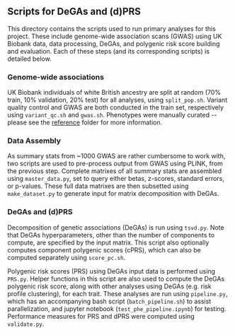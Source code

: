 ## Scripts for DeGAs and (d)PRS

This directory contains the scripts used to run primary analyses for this project. These include genome-wide association scans (GWAS) using UK Biobank data, data processing, DeGAs, and polygenic risk score building and evaluation. Each of these steps (and its corresponding scripts) is detailed below.

### Genome-wide associations

UK Biobank individuals of white British ancestry are split at random (70\% train, 10\% validation, 20\% test) for all analyses, using `split_pop.sh`. Variant quality control and GWAS are both conducted in the train set, respectively using `variant_qc.sh` and `gwas.sh`. Phenotypes were manually curated -- please see the [reference](../reference) folder for more information.

### Data Assembly

As summary stats from \~1000 GWAS are rather cumbersome to work with, two scripts are used to pre-process output from GWAS using PLINK, from the previous step. Complete matrixes of all summary stats are assembled using `master_data.py`, set to query either betas, z-scores, standard errors, or p-values. These full data matrixes are then subsetted using `make_dataset.py` to generate input for matrix decomposition with DeGAs.

### DeGAs and (d)PRS

Decomposition of genetic associations (DeGAs) is run using `tsvd.py`. Note that DeGAs hyperparameters, other than the number of components to compute, are specified by the input matrix. This script also optionally computes component polygenic scores (cPRS), which can also be computed separately using `score_pc.sh`.

Polygenic risk scores (PRS) using DeGAs input data is performed using `PRS.py`. Helper functions in this script are also used to compute the DeGAs polygenic risk score, along with other analyses using DeGAs (e.g. risk profile clustering), for each trait. These analyses are run using `pipeline.py`, which has an accompanying bash script (`batch_pipeline.sh`) to assist parallelization, and jupyter notebook (`test_phe_pipeline.ipynb`) for testing. Performance measures for PRS and dPRS were computed using `validate.py`. 
